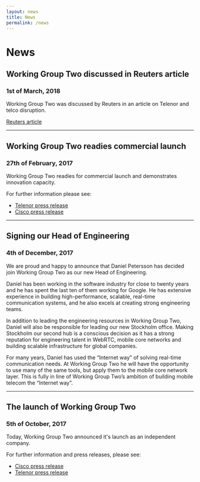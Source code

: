 ```yaml
---
layout: news
title: News
permalink: /news
---
```


# News

## Working Group Two discussed in Reuters article
### 1st of March, 2018

Working Group Two was discussed by Reuters in an article on Telenor and telco disruption. 

[Reuters article](https://www.reuters.com/article/us-telecoms-mobileworld-telenor/norways-telenor-seeks-salvation-in-the-cloud-idUSKCN1GD5JA)

---

## Working Group Two readies commercial launch
### 27th of February, 2017

Working Group Two readies for commercial launch and demonstrates innovation capacity. 

For further information please see: 
* [Telenor press release](https://www.telenor.com/media/press-release/working-group-two-readies-commercial-launch/)
* [Cisco press release](https://newsroom.cisco.com/press-release-content?type=webcontent&articleId=1913518)

---

## Signing our Head of Engineering 
### 4th of December, 2017

We are proud and happy to announce that Daniel Petersson has decided join Working Group Two as our new Head of Engineering. 

Daniel has been working in the software industry for close to twenty years and he has spent the last ten of them working for Google. He has extensive experience in building high-performance, scalable, real-time communication systems, and he also excels at creating strong engineering teams.

In addition to leading the engineering resources in Working Group Two, Daniel will also be responsible for leading our new Stockholm office. Making Stockholm our second hub is a conscious decision as it has a strong reputation for engineering talent in WebRTC, mobile core networks and building scalable infrastructure for global companies.  

For many years, Daniel has used the “Internet way” of solving real-time communication needs. At Working Group Two he will have the opportunity to use many of the same tools, but apply them to the mobile core network layer. This is fully in line of Working Group Two’s ambition of building mobile telecom the “Internet way”. 

---

## The launch of Working Group Two
### 5th of October, 2017

Today, Working Group Two announced it's launch as  an independent company. 

For further information and press releases, please see:

* [Cisco press release](https://newsroom.cisco.com/press-release-content?type=webcontent&articleId=1884622)
* [Telenor press release](https://www.telenor.com/media/press-release/telenor-and-cisco-introduce-workinggrouptwo/)

